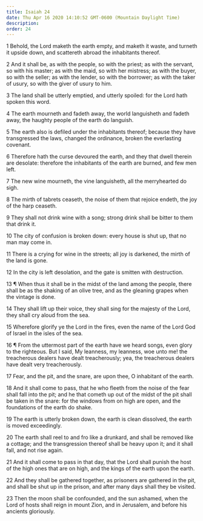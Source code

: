 ```yaml
---
title: Isaiah 24
date: Thu Apr 16 2020 14:10:52 GMT-0600 (Mountain Daylight Time)
description: 
order: 24
---
```


<p>
  1 Behold, the Lord maketh the earth empty, and maketh it waste, and turneth it
  upside down, and scattereth abroad the inhabitants thereof.
</p>
<p>
  2 And it shall be, as with the people, so with the priest; as with the
  servant, so with his master; as with the maid, so with her mistress; as with
  the buyer, so with the seller; as with the lender, so with the borrower; as
  with the taker of usury, so with the giver of usury to him.
</p>
<p>
  3 The land shall be utterly emptied, and utterly spoiled: for the Lord hath
  spoken this word.
</p>
<p>
  4 The earth mourneth and fadeth away, the world languisheth and fadeth away,
  the haughty people of the earth do languish.
</p>
<p>
  5 The earth also is defiled under the inhabitants thereof; because they have
  transgressed the laws, changed the ordinance, broken the everlasting covenant.
</p>
<p>
  6 Therefore hath the curse devoured the earth, and they that dwell therein are
  desolate: therefore the inhabitants of the earth are burned, and few men left.
</p>
<p>
  7 The new wine mourneth, the vine languisheth, all the merryhearted do sigh.
</p>
<p>
  8 The mirth of tabrets ceaseth, the noise of them that rejoice endeth, the joy
  of the harp ceaseth.
</p>
<p>
  9 They shall not drink wine with a song; strong drink shall be bitter to them
  that drink it.
</p>
<p>
  10 The city of confusion is broken down: every house is shut up, that no man
  may come in.
</p>
<p>
  11 There is a crying for wine in the streets; all joy is darkened, the mirth
  of the land is gone.
</p>
<p>
  12 In the city is left desolation, and the gate is smitten with destruction.
</p>
<p>
  13 &#xB6; When thus it shall be in the midst of the land among the people,
  there shall be as the shaking of an olive tree, and as the gleaning grapes
  when the vintage is done.
</p>
<p>
  14 They shall lift up their voice, they shall sing for the majesty of the
  Lord, they shall cry aloud from the sea.
</p>
<p>
  15 Wherefore glorify ye the Lord in the fires, even the name of the Lord God
  of Israel in the isles of the sea.
</p>
<p>
  16 &#xB6; From the uttermost part of the earth have we heard songs, even glory
  to the righteous. But I said, My leanness, my leanness, woe unto me! the
  treacherous dealers have dealt treacherously; yea, the treacherous dealers
  have dealt very treacherously.
</p>
<p>
  17 Fear, and the pit, and the snare, are upon thee, O inhabitant of the earth.
</p>
<p>
  18 And it shall come to pass, that he who fleeth from the noise of the fear
  shall fall into the pit; and he that cometh up out of the midst of the pit
  shall be taken in the snare: for the windows from on high are open, and the
  foundations of the earth do shake.
</p>
<p>
  19 The earth is utterly broken down, the earth is clean dissolved, the earth
  is moved exceedingly.
</p>
<p>
  20 The earth shall reel to and fro like a drunkard, and shall be removed like
  a cottage; and the transgression thereof shall be heavy upon it; and it shall
  fall, and not rise again.
</p>
<p>
  21 And it shall come to pass in that day, that the Lord shall punish the host
  of the high ones that are on high, and the kings of the earth upon the earth.
</p>
<p>
  22 And they shall be gathered together, as prisoners are gathered in the pit,
  and shall be shut up in the prison, and after many days shall they be visited.
</p>
<p>
  23 Then the moon shall be confounded, and the sun ashamed, when the Lord of
  hosts shall reign in mount Zion, and in Jerusalem, and before his ancients
  gloriously.
</p>
